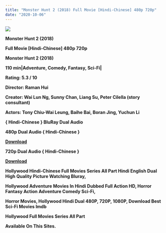 ```yaml
---
title: "Monster Hunt 2 (2018) Full Movie [Hindi-Chinese] 480p 720p"
date: "2020-10-06"
---
```


[**![](https://1.bp.blogspot.com/-0Pn4SdwZC-o/X0uEhXp5D6I/AAAAAAAAErs/yuuF5GomHIU8VbheX5ItB0LRlK-OCT9mwCLcBGAsYHQ/s1600/monster2.webp)**](https://1.bp.blogspot.com/-0Pn4SdwZC-o/X0uEhXp5D6I/AAAAAAAAErs/yuuF5GomHIU8VbheX5ItB0LRlK-OCT9mwCLcBGAsYHQ/s1600/monster2.webp)

 **Monster Hunt 2 (2018)**

**Full Movie \[Hindi-Chinese\] 480p 720p** 

**Monster Hunt 2 (2018)**

**110 min|Adventure, Comedy, Fantasy, Sci-Fi|**

**Rating: 5.3 / 10** 

**Director: Raman Hui**

**Creator: Wai Lun Ng, Sunny Chan, Liang Su, Peter Cilella (story consultant)**

**Actors: Tony Chiu-Wai Leung, Baihe Bai, Boran Jing, Yuchun Li**

**{ Hindi-Chinese } BluRay Dual Audio**

**480p Dual Audio { Hindi-Chinese }**

[**Download**](https://myglinks.xyz/1459)

**720p Dual Audio { Hindi-Chinese }**

[**Download**](https://myglinks.xyz/1460)

**Hollywood Hindi-Chinese Full Movies Series All Part Hindi English Dual High Quality Picture Watching Bluray,**

 **Hollywood Adventure Movies In Hindi Dubbed Full Action HD, Horror Fantasy Action Adventure Comedy Sci-Fi,**

**Horror Movies, Hollywood Hindi Dual 480P, 720P, 1080P, Download Best Sci-Fi Movies Imdb** 

**Hollywood Full Movies Series All Part**

**Available On This Sites.**
